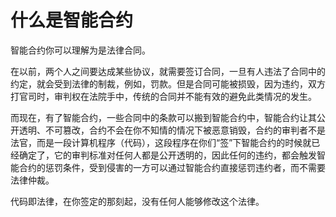# 什么是智能合约



智能合约你可以理解为是法律合同。



在以前，两个人之间要达成某些协议，就需要签订合同，一旦有人违法了合同中的约定，就会受到法律的制裁，例如，罚款。但是合同可能被损毁，因为违约，双方打官司时，审判权在法院手中，传统的合同并不能有效的避免此类情况的发生。



而现在，有了智能合约，一些合同中的条款可以搬到智能合约中，智能合约让其公开透明、不可篡改，合约不会在你不知情的情况下被恶意销毁，合约的审判者不是法官，而是一段计算机程序（代码），这段程序在你们“签”下智能合约的时候就已经确定了，它的审判标准对任何人都是公开透明的，因此任何的违约，都会触发智能合约的惩罚条件，受到侵害的一方可以通过智能合约直接惩罚违约者，而不需要法律仲裁。



代码即法律，在你签定的那刻起，没有任何人能够修改这个法律。